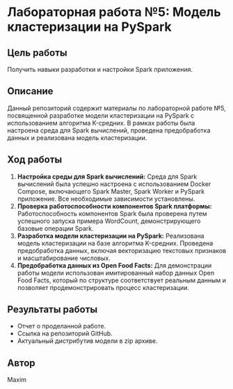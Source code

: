 # Лабораторная работа №5: Модель кластеризации на PySpark

## Цель работы
Получить навыки разработки и настройки Spark приложения.

## Описание
Данный репозиторий содержит материалы по лабораторной работе №5, посвященной разработке модели кластеризации на PySpark с использованием алгоритма K-средних. В рамках работы была настроена среда для Spark вычислений, проведена предобработка данных и реализована модель кластеризации.

## Ход работы
1. **Настройка среды для Spark вычислений:** Среда для Spark вычислений была успешно настроена с использованием Docker Compose, включающего Spark Master, Spark Worker и PySpark приложение. Все необходимые зависимости установлены.
2. **Проверка работоспособности компонентов Spark платформы:** Работоспособность компонентов Spark была проверена путем успешного запуска примера WordCount, демонстрирующего базовые операции Spark.
3. **Разработка модели кластеризации на PySpark:** Реализована модель кластеризации на базе алгоритма K-средних. Проведена предобработка данных, включая векторизацию текстовых признаков и масштабирование числовых.
4. **Предобработка данных из Open Food Facts:** Для демонстрации работы модели использован имитированный набор данных Open Food Facts, который по структуре соответствует реальным данным и позволяет продемонстрировать процесс кластеризации.

## Результаты работы
- Отчет о проделанной работе.
- Ссылка на репозиторий GitHub.
- Актуальный дистрибутив модели в zip архиве.

## Автор
Maxim


